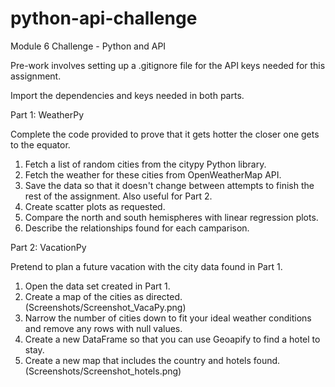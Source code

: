 # python-api-challenge
Module 6 Challenge - Python and API

Pre-work involves setting up a .gitignore file for the API keys needed for this assignment.

Import the dependencies and keys needed in both parts.

Part 1: WeatherPy

Complete the code provided to prove that it gets hotter the closer one gets to the equator.
1. Fetch a list of random cities from the citypy Python library.
2. Fetch the weather for these cities from OpenWeatherMap API.
3. Save the data so that it doesn't change between attempts to finish the rest of the assignment. Also useful for Part 2.
4. Create scatter plots as requested.
5. Compare the north and south hemispheres with linear regression plots.
6. Describe the relationships found for each camparison.


Part 2: VacationPy

Pretend to plan a future vacation with the city data found in Part 1.
1. Open the data set created in Part 1.
2. Create a map of the cities as directed. (Screenshots/Screenshot_VacaPy.png)
3. Narrow the number of cities down to fit your ideal weather conditions and remove any rows with null values.
4. Create a new DataFrame so that you can use Geoapify to find a hotel to stay.
5. Create a new map that includes the country and hotels found. (Screenshots/Screenshot_hotels.png)